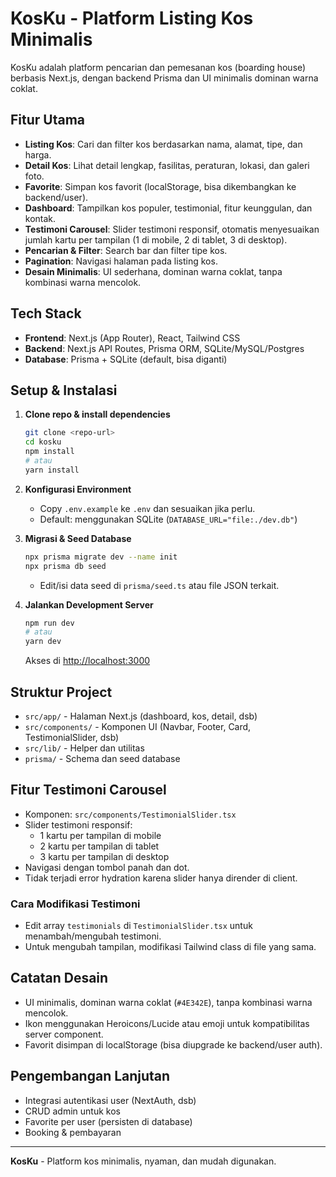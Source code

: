 # KosKu - Platform Listing Kos Minimalis

KosKu adalah platform pencarian dan pemesanan kos (boarding house) berbasis Next.js, dengan backend Prisma dan UI minimalis dominan warna coklat.

## Fitur Utama

- **Listing Kos**: Cari dan filter kos berdasarkan nama, alamat, tipe, dan harga.
- **Detail Kos**: Lihat detail lengkap, fasilitas, peraturan, lokasi, dan galeri foto.
- **Favorite**: Simpan kos favorit (localStorage, bisa dikembangkan ke backend/user).
- **Dashboard**: Tampilkan kos populer, testimonial, fitur keunggulan, dan kontak.
- **Testimoni Carousel**: Slider testimoni responsif, otomatis menyesuaikan jumlah kartu per tampilan (1 di mobile, 2 di tablet, 3 di desktop).
- **Pencarian & Filter**: Search bar dan filter tipe kos.
- **Pagination**: Navigasi halaman pada listing kos.
- **Desain Minimalis**: UI sederhana, dominan warna coklat, tanpa kombinasi warna mencolok.

## Tech Stack

- **Frontend**: Next.js (App Router), React, Tailwind CSS
- **Backend**: Next.js API Routes, Prisma ORM, SQLite/MySQL/Postgres
- **Database**: Prisma + SQLite (default, bisa diganti)

## Setup & Instalasi

1. **Clone repo & install dependencies**

   ```bash
   git clone <repo-url>
   cd kosku
   npm install
   # atau
   yarn install
   ```

2. **Konfigurasi Environment**

   - Copy `.env.example` ke `.env` dan sesuaikan jika perlu.
   - Default: menggunakan SQLite (`DATABASE_URL="file:./dev.db"`)

3. **Migrasi & Seed Database**

   ```bash
   npx prisma migrate dev --name init
   npx prisma db seed
   ```

   - Edit/isi data seed di `prisma/seed.ts` atau file JSON terkait.

4. **Jalankan Development Server**
   ```bash
   npm run dev
   # atau
   yarn dev
   ```
   Akses di [http://localhost:3000](http://localhost:3000)

## Struktur Project

- `src/app/` - Halaman Next.js (dashboard, kos, detail, dsb)
- `src/components/` - Komponen UI (Navbar, Footer, Card, TestimonialSlider, dsb)
- `src/lib/` - Helper dan utilitas
- `prisma/` - Schema dan seed database

## Fitur Testimoni Carousel

- Komponen: `src/components/TestimonialSlider.tsx`
- Slider testimoni responsif:
  - 1 kartu per tampilan di mobile
  - 2 kartu per tampilan di tablet
  - 3 kartu per tampilan di desktop
- Navigasi dengan tombol panah dan dot.
- Tidak terjadi error hydration karena slider hanya dirender di client.

### Cara Modifikasi Testimoni

- Edit array `testimonials` di `TestimonialSlider.tsx` untuk menambah/mengubah testimoni.
- Untuk mengubah tampilan, modifikasi Tailwind class di file yang sama.

## Catatan Desain

- UI minimalis, dominan warna coklat (`#4E342E`), tanpa kombinasi warna mencolok.
- Ikon menggunakan Heroicons/Lucide atau emoji untuk kompatibilitas server component.
- Favorit disimpan di localStorage (bisa diupgrade ke backend/user auth).

## Pengembangan Lanjutan

- Integrasi autentikasi user (NextAuth, dsb)
- CRUD admin untuk kos
- Favorite per user (persisten di database)
- Booking & pembayaran

---

**KosKu** - Platform kos minimalis, nyaman, dan mudah digunakan.
